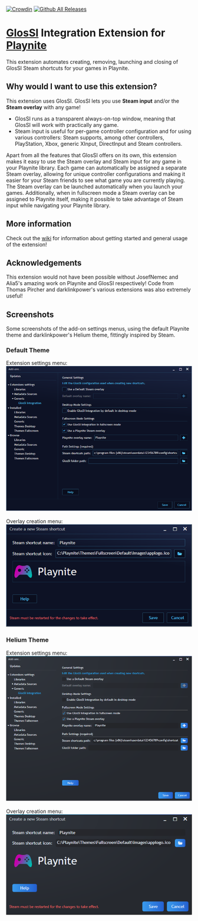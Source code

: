 [![Crowdin](https://badges.crowdin.net/glossi-integration-playnite/localized.svg)](https://crowdin.com/project/glossi-integration-playnite)
[![Github All Releases](https://img.shields.io/github/downloads/LemmusLemmus/GlosSI-Integration-Playnite/total.svg)](https://playnite.link/addons.html#GlosSIIntegration_6b0297da-75e5-4330-bb2d-b64bff22c315)
# [GlosSI](https://alia5.github.io/GlosSI/) Integration Extension for [Playnite](https://playnite.link/)
This extension automates creating, removing, launching and closing of GlosSI Steam shortcuts for your games in Playnite.

## Why would I want to use this extension?
This extension uses GlosSI. GlosSI lets you use **Steam input** and/or the **Steam overlay** with any game!
- GlosSI runs as a transparent always-on-top window, meaning that GlosSI will work with practically any game.
- Steam input is useful for per-game controller configuration and for using various controllers: Steam supports, among other controllers, PlayStation, Xbox, generic XInput, DirectInput and Steam controllers.

Apart from all the features that GlosSI offers on its own, this extension makes it easy to use the Steam overlay and Steam input for any game in your Playnite library. Each game can automatically be assigned a separate Steam overlay, allowing for unique controller configurations and making it easier for your Steam friends to see what game you are currently playing. The Steam overlay can be launched automatically when you launch your games. Additionally, when in fullscreen mode a Steam overlay can be assigned to Playnite itself, making it possible to take advantage of Steam input while navigating your Playnite library.

## More information
Check out the [wiki](https://github.com/LemmusLemmus/GlosSI-Integration-Playnite/wiki) for information about getting started and general usage of the extension!

## Acknowledgements
This extension would not have been possible without JosefNemec and Alia5's amazing work on Playnite and GlosSI respectively! Code from Thomas Pircher and darklinkpower's various extensions was also extremely useful!

## Screenshots
Some screenshots of the add-on settings menus, using the default Playnite theme and darklinkpower's Helium theme, fittingly inspired by Steam.
### Default Theme
Extension settings menu:<br>
![Screenshot](Screenshots/AddonSettingsDefault.png)
<br><br>Overlay creation menu:<br>
![Screenshot](Screenshots/OverlayShortcutCreationDefault.png)
### Helium Theme
Extension settings menu:<br>
![Screenshot](Screenshots/AddonSettingsHelium.png)
<br><br>Overlay creation menu:<br>
![Screenshot](Screenshots/OverlayShortcutCreationHelium.png)

